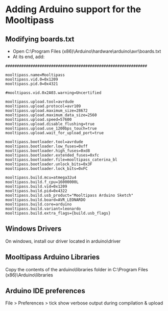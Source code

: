 Adding Arduino support for the Mooltipass
=========================================

Modifying boards.txt
--------------------
- Open C:\Program Files (x86)\Arduino\hardware\arduino\avr\boards.txt
- At its end, add:
```
##############################################################

mooltipass.name=Mooltipass
mooltipass.vid.0=0x1209
mooltipass.pid.0=0x4321

#mooltipass.vid.0x2A03.warning=Uncertified

mooltipass.upload.tool=avrdude
mooltipass.upload.protocol=avr109
mooltipass.upload.maximum_size=28672
mooltipass.upload.maximum_data_size=2560
mooltipass.upload.speed=57600
mooltipass.upload.disable_flushing=true
mooltipass.upload.use_1200bps_touch=true
mooltipass.upload.wait_for_upload_port=true

mooltipass.bootloader.tool=avrdude
mooltipass.bootloader.low_fuses=0xff
mooltipass.bootloader.high_fuses=0xd8
mooltipass.bootloader.extended_fuses=0xfc
mooltipass.bootloader.file=mooltipass_caterina_bl
mooltipass.bootloader.unlock_bits=0x3F
mooltipass.bootloader.lock_bits=0xFC

mooltipass.build.mcu=atmega32u4
mooltipass.build.f_cpu=16000000L
mooltipass.build.vid=0x1209
mooltipass.build.pid=0x4322
mooltipass.build.usb_product="Mooltipass Arduino Sketch"
mooltipass.build.board=AVR_LEONARDO
mooltipass.build.core=arduino
mooltipass.build.variant=leonardo
mooltipass.build.extra_flags={build.usb_flags}
```

Windows Drivers
---------------
On windows, install our driver located in arduino\driver

Mooltipass Arduino Libraries
----------------------------
Copy the contents of the arduino\libraries folder in C:\Program Files (x86)\Arduino\libraries

Arduino IDE preferences
-----------------------
File > Preferences > tick show verbose output during compilation & upload
